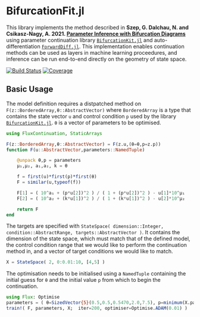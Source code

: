 # BifurcationFit.jl

This library implements the method described in **Szep, G. Dalchau, N. and Csikasz-Nagy, A. 2021. [Parameter Inference with Bifurcation Diagrams](https://github.com/gszep/BifurcationFit.jl/blob/master/docs/article.pdf)** using parameter continuation library [`BifurcationKit.jl`](https://github.com/rveltz/BifurcationKit.jl) and auto-differentiation [`ForwardDiff.jl`](https://github.com/JuliaDiff/ForwardDiff.jl). This implementation enables continuation methods can be used as layers in machine learning proceedures, and inference can be run end-to-end directly on the geometry of state space.

[![Build Status](https://travis-ci.com/gszep/FluxContinuation.jl.svg?branch=master)](https://travis-ci.com/gszep/FluxContinuation.jl)
[![Coverage](https://codecov.io/gh/gszep/FluxContinuation.jl/branch/master/graph/badge.svg)](https://codecov.io/gh/gszep/FluxContinuation.jl)

## Basic Usage
The model definition requires a distpatched method on `F(z::BorderedArray,θ::AbstractVector)` where `BorderedArray` is a type that contains the state vector `u` and control condition `p` used by the library [`BifurcationKit.jl`](https://github.com/rveltz/BifurcationKit.jl). `θ` is a vector of parameters to be optimised.
```julia
using FluxContinuation, StaticArrays

F(z::BorderedArray,θ::AbstractVector) = F(z.u,(θ=θ,p=z.p))
function F(u::AbstractVector,parameters::NamedTuple)

	@unpack θ,p = parameters
	μ₁,μ₂, a₁,a₂, k = θ

	f = first(u)*first(p)*first(θ)
	F = similar(u,typeof(f))

	F[1] = ( 10^a₁ + (p*u[2])^2 ) / ( 1 + (p*u[2])^2 ) - u[1]*10^μ₁
	F[2] = ( 10^a₂ + (k*u[1])^2 ) / ( 1 + (k*u[1])^2 ) - u[2]*10^μ₂

	return F
end
```
The targets are specified with `StateSpace( dimension::Integer, condition::AbstractRange, targets::AbstractVector )`. It contains the dimension of the state space, which must match that of the defined model, the control condition range that we would like to perform the continuation method in, and a vector of target conditions we would like to match.
```julia
X = StateSpace( 2, 0:0.01:10, [4,5] )
```
The optimisation needs to be initialised using a `NamedTuple` containing the initial guess for `θ` and the initial value `p` from which to begin the continuation.
```julia
using Flux: Optimise
parameters = ( θ=SizedVector{5}(0.5,0.5,0.5470,2.0,7.5), p=minimum(X.parameter) )
train!( F, parameters, X;  iter=200, optimiser=Optimise.ADAM(0.01) )
```
